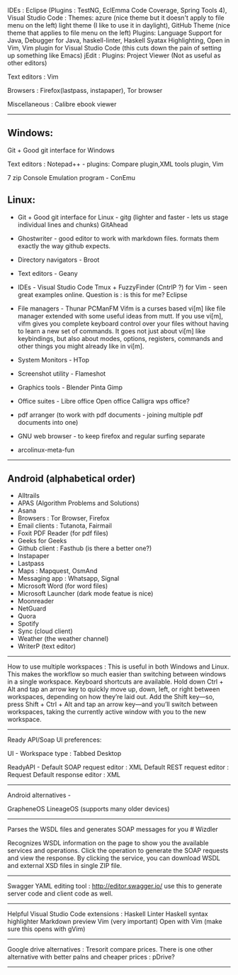 IDEs : 
       Eclipse (Plugins : TestNG, EclEmma Code Coverage, Spring Tools 4), 
       Visual Studio Code :
              Themes: 
                     azure (nice theme but it doesn't apply to file menu on the left)
                     light theme (I like to use it in daylight),
                     GitHub Theme (nice theme that applies to file menu on the left)
              Plugins: Language Support for Java,
                       Debugger for Java,
                       haskell-linter,
                       Haskell Syatax Highlighting,
                       Open in Vim,
                       Vim plugin for Visual Studio Code (this cuts down the pain of setting up something like Emacs)
       jEdit : Plugins: Project Viewer (Not as useful as other editors)
                       

Text editors : Vim

Browsers : Firefox(lastpass, instapaper), Tor browser

Miscellaneous : Calibre ebook viewer

-----------------------------------------------------------------------------------------

Windows:
-----------
Git + Good git interface for Windows

Text editors : Notepad++ - plugins: Compare plugin,XML tools plugin, 
               Vim
	       
7 zip
Console Emulation program - ConEmu

Linux:
-----------
* Git + Good git interface for Linux - 
       gitg (lighter and faster - lets us stage individual lines and chunks)
       GitAhead
				     
* Ghostwriter - good editor to work with markdown files. formats them exactly the way github expects.

* Directory navigators - Broot

* Text editors - Geany
                 

* IDEs - 
       Visual Studio Code
       Tmux + FuzzyFinder (CntrlP ?) for Vim - seen great examples online. Question is : is this for me?
       Eclipse
       
* File managers - Thunar
                PCManFM
                Vifm is a curses based vi[m] like file manager extended with some useful ideas from mutt. If you use vi[m], vifm gives you complete keyboard control over your files without having to learn a new set of commands. It goes not just about vi[m] like keybindings, but also about modes, options, registers, commands and other things you might already like in vi[m].
		
* System Monitors - HTop  

* Screenshot utility - Flameshot

* Graphics tools - Blender
                 Pinta
                 Gimp
		 
* Office suites - Libre office
                Open office
                Calligra
                wps office?
		
* pdf arranger (to work with pdf documents - joining multiple pdf documents into one)

* GNU web browser - to keep firefox and regular surfing separate

* arcolinux-meta-fun

-----------------------------------------------------------------------------------------

Android (alphabetical order)
-----------

* Alltrails
* APAS (Algorithm Problems and Solutions)
* Asana
* Browsers : Tor Browser, Firefox
* Email clients : Tutanota, Fairmail
* Foxit PDF Reader (for pdf files)
* Geeks for Geeks
* Github client : Fasthub (is there a better one?)
* Instapaper
* Lastpass
* Maps : Mapquest, OsmAnd
* Messaging app : Whatsapp, Signal
* Microsoft Word (for word files)
* Microsoft Launcher (dark mode featue is nice)
* Moonreader
* NetGuard
* Quora
* Spotify
* Sync (cloud client)
* Weather (the weather channel)
* WriterP (text editor)

-----------------------------------------------------------------------------------------
How to use multiple workspaces : This is useful in both Windows and Linux. This makes the workflow so much easier than switching between windows in a single workspace.
Keyboard shortcuts are available. 
Hold down Ctrl + Alt and tap an arrow key to 
quickly move up, down, left, or right between workspaces, 
depending on how they’re laid out. 
Add the Shift key—so, press Shift + Ctrl + Alt and 
tap an arrow key—and you’ll switch between workspaces, 
taking the currently active window with you to the new workspace.

-----------------------------------------------------------------------------------------
Ready API/Soap UI preferences:

UI - Workspace type : Tabbed Desktop

ReadyAPI - Default SOAP request editor : XML
           Default REST request editor : Request
           Default response editor : XML

-----------------------------------------------------------------------------------------
Android alternatives - 

GrapheneOS
LineageOS (supports many older devices)

-----------------------------------------------------------------------------------------
Parses the WSDL files and generates SOAP messages for you # Wizdler

Recognizes WSDL information on the page to show you the available services and operations. Click the operation to generate the SOAP requests and view the response. By clicking the service, you can download WSDL and external XSD files in single ZIP file.

-----------------------------------------------------------------------------------------
Swagger YAML  editing tool : http://editor.swagger.io/
use this to generate server code and client code as well.

-----------------------------------------------------------------------------------------
Helpful Visual Studio Code extensions :
Haskell Linter
Haskell syntax highlighter
Markdown preview
Vim (very important)
Open with Vim (make sure this opens with gVim)

-----------------------------------------------------------------------------------------
Google drive alternatives : Tresorit
compare prices.
There is one other alternative with better palns and cheaper prices : pDrive?

-----------------------------------------------------------------------------------------
